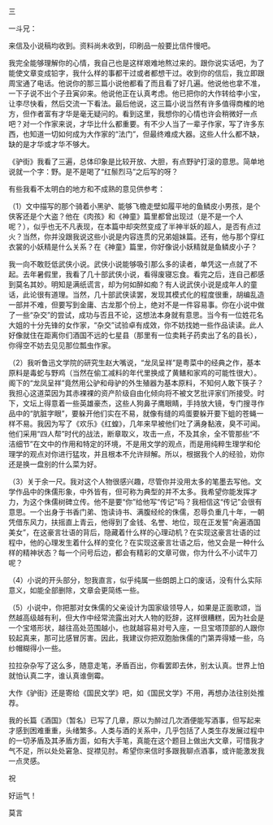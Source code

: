三

一斗兄：

来信及小说稿均收到。资料尚未收到，印刷品一般要比信件慢吧。

我完全能够理解你的心情，我自己也是这样艰难地熬过来的。跟你说实话吧，为了能使文章变成铅字，我什么样的事都干过或者都想干过。收到你的信后，我立即跟周宝通了电话。他说你的那三篇小说他都看了而且看了好几遍。他说他也拿不准，一下子说不出个子丑寅卯来。他说他正在认真考虑。他已把你的大作转给李小宝，让李尽快看，然后交流一下看法。最后他说，这三篇小说当然有许多值得商榷的地方，但作者富有才华是毫无疑问的。看到这里，我想你的心情也许会稍微好一点吧？对一个作家来说，才华比什么都重要。有不少人当了一辈子作家，写了许多东西，也知道一切如何成为大作家的“法门”，但最终难成大器。这些人什么都不缺，缺的是才华或才华不够大。

《驴街》我看了三遍，总体印象是比较开放、大胆，有点野驴打滚的意思。简单地说就一个字：野。是不是喝了“红鬃烈马”之后写的呀？

有些我看不太明白的地方和不成熟的意见供参考：

（1）文中描写的那个骑着小黑驴、能够飞檐走壁如履平地的鱼鳞皮小男孩，是个侠客还是个大盗？他在《肉孩》和《神童》篇里都曾出现过（是不是一个人呢？），似乎也无不凡表现，在本篇中却突然变成了半神半妖的超人，是否有点过火？当然，你并没跟我说这些小说是内容连贯的兄弟姐妹篇。还有，他与那个穿红衣裳的小妖精是什么关系？在《神童》篇里，你好像说小妖精就是鱼鳞皮小子？

我一向不敢贬低武侠小说。武侠小说能够吸引那么多的读者，单凭这一点就了不起。去年暑假里，我看了几十部武侠小说，看得废寝忘食。看完之后，连自己都感到莫名其妙。明知是满纸谎言，却为何如醉如痴？有人说武侠小说是成年人的童话，此论很有道理。当然，几十部武侠读罢，发现其模式化的程度很重，胡编乱造一部并不难，但要写到金庸、古龙那个份上，绝对不是一件容易事。你在小说中做了一些“杂交”的尝试，成功与否且不论，这想法本身就有意思。当今有一位姓花名大姐的十分先锋的女作家，“杂交”试验卓有成效，你不妨找她一些作品读读。此人好像就住在距离你们酒国不远的七星县（那里有一位卖耗子药卖出了名的县长），你得空不妨去见见那位瓢虫作家。

（2）我听鲁迅文学院的研究生赵大嘴说，“龙凤呈祥”是粤菜中的经典之作，基本原料是毒蛇与野鸡（当然在偷工减料的年代里换成了黄鳝和家鸡的可能性很大）。阁下的“龙凤呈祥”竟然用公驴和母驴的外生殖器为基本原料，不知何人敢下筷子？我担心这道菜因为其赤裸裸的资产阶级自由化倾向将不被文艺批评家们所接受。时下，文坛上得意着一些英雄豪杰，这些人狗鼻子鹰眼睛，手持放大镜，专门搜寻作品中的“肮脏字眼”，要躲开他们实在不易，就像有缝的鸡蛋要躲开要下蛆的苍蝇一样不易。我因为写了《欢乐》《红蝗》，几年来早被他们吐了满身黏液，臭不可闻。他们采用“四人帮”时代的战法，断章取义，攻击一点，不及其余，全不管那些“不洁细节”在文中的作用和特定的环境，不是用文学的观点，而是用纯粹生理学和伦理学的观点对你进行猛攻，并且根本不允许辩解。所以，根据我个人的经验，劝你还是换一盘别的什么菜为好。

（3）关于余一尺。我对这个人物很感兴趣，尽管你并没用太多的笔墨去写他。文学作品中的侏儒形象，中外皆有，但可称为典型的并不太多。我希望你能发挥才力，为这个侏儒树碑立传。他不是要“你”给他写“传记”吗？我相信这“传记”会很有意思。一个出身于书香门弟、饱读诗书、满腹经纶的侏儒，忍辱负重几十年，一朝凭借东风力，扶摇直上青云，他得到了金钱、名誉、地位，现在正发誓“肏遍酒国美女”，在这豪言壮语的背后，隐藏着什么样的心理动机？在实现这豪言壮语的过程中，他的心理发生着什么样的变化？在实现这豪言壮语之后，他又会是一种什么样的精神状态？每一个问号后边，都会有精彩的文章可做，你为什么不小试牛刀呢？

（4）小说的开头部分，恕我直言，似乎纯属一些朗朗上口的废话，没有什么实际意义，如能全部删除，文章会更简练一些。

（5）小说中，你把那对女侏儒的父亲设计为国家级领导人，如果是正面歌颂，当然越高级越有利，但大作中经常流露出对大人物的贬辞，这样很糟糕，因为社会是一个宝塔形状，越往高处范围越小，也就越容易对号入座，一旦宝塔顶部的人跟你较起真来，那可比感冒厉害。因此，我建议你把双胞胎侏儒的门第弄得矮一些，乌纱帽糊得小一些。

拉拉杂杂写了这么多，随意走笔，矛盾百出，你看罢即去休，别太认真。世界上怕就怕认真二字，谁认真谁倒霉。

大作《驴街》还是寄给《国民文学》吧，如《国民文学》不用，再想办法往别处推荐。

我的长篇《酒国》（暂名）已写了几章，原以为醉过几次酒便能写酒事，但写起来才感到困难重重，头绪繁多。人类与酒的关系中，几乎包括了人类生存发展过程中的一切矛盾及其矛盾方面，如有大手笔，真能在这个题目上做出大文章，可惜我才气不足，所以处处窘急、捉襟见肘。希望你来信时多跟我聊点酒事，或许能激发我一点灵感。

祝

好运气！

莫言